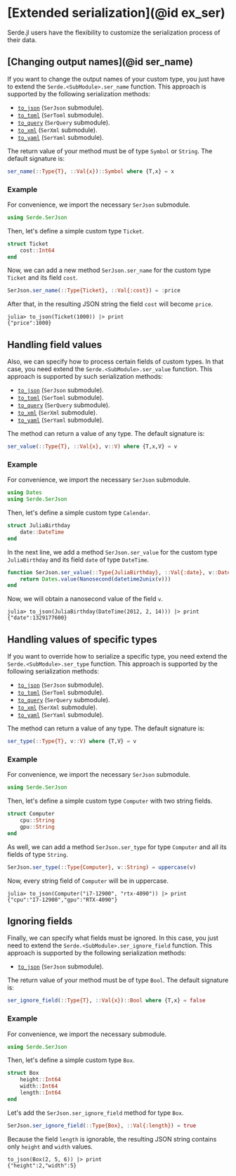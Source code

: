 # [Extended serialization](@id ex_ser)

Serde.jl users have the flexibility to customize the serialization process of their data.

## [Changing output names](@id ser_name)

If you want to change the output names of your custom type, you just have to extend the `Serde.<SubModule>.ser_name` function.
This approach is supported by the following serialization methods:

- [`to_json`](@ref) (`SerJson` submodule).
- [`to_toml`](@ref) (`SerToml` submodule).
- [`to_query`](@ref) (`SerQuery` submodule).
- [`to_xml`](@ref) (`SerXml` submodule).
- [`to_yaml`](@ref) (`SerYaml` submodule).

The return value of your method must be of type `Symbol` or `String`.
The default signature is:

```julia
ser_name(::Type{T}, ::Val{x})::Symbol where {T,x} = x
```

### Example

For convenience, we import the necessary `SerJson` submodule.

```julia
using Serde.SerJson
```

Then, let's define a simple custom type `Ticket`.

```julia
struct Ticket
    cost::Int64
end
```

Now, we can add a new method `SerJson.ser_name` for the custom type `Ticket` and its field `cost`.

```julia
SerJson.ser_name(::Type{Ticket}, ::Val{:cost}) = :price
```

After that, in the resulting JSON string the field `cost` will become `price`.

```julia-repl
julia> to_json(Ticket(1000)) |> print
{"price":1000}
```

## Handling field values

Also, we can specify how to process certain fields of custom types.
In that case, you need extend the `Serde.<SubModule>.ser_value` function.
This approach is supported by such serialization methods:

- [`to_json`](@ref) (`SerJson` submodule).
- [`to_toml`](@ref) (`SerToml` submodule).
- [`to_query`](@ref) (`SerQuery` submodule).
- [`to_xml`](@ref) (`SerXml` submodule).
- [`to_yaml`](@ref) (`SerYaml` submodule).

The method can return a value of any type.
The default signature is:

```julia
ser_value(::Type{T}, ::Val{x}, v::V) where {T,x,V} = v
```

### Example

For convenience, we import the necessary `SerJson` submodule.

```julia
using Dates
using Serde.SerJson
```

Then, let's define a simple custom type `Calendar`.

```julia
struct JuliaBirthday
    date::DateTime
end
```

In the next line, we add a method `SerJson.ser_value` for the custom type `JuliaBirthday` and its field `date` of type `DateTime`.

```julia
function SerJson.ser_value(::Type{JuliaBirthday}, ::Val{:date}, v::DateTime)
    return Dates.value(Nanosecond(datetime2unix(v)))
end
```

Now, we will obtain a nanosecond value of the field `v`.

```julia-repl
julia> to_json(JuliaBirthday(DateTime(2012, 2, 14))) |> print
{"date":1329177600}
```

## Handling values of specific types

If you want to override how to serialize a specific type, you need extend the `Serde.<SubModule>.ser_type` function.
This approach is supported by the following serialization methods:

- [`to_json`](@ref) (`SerJson` submodule).
- [`to_toml`](@ref) (`SerToml` submodule).
- [`to_query`](@ref) (`SerQuery` submodule).
- [`to_xml`](@ref) (`SerXml` submodule).
- [`to_yaml`](@ref) (`SerYaml` submodule).

The method can return a value of any type.
The default signature is:

```julia
ser_type(::Type{T}, v::V) where {T,V} = v
```

### Example

For convenience, we import the necessary `SerJson` submodule.

```julia
using Serde.SerJson
```

Then, let's define a simple custom type `Computer` with two string fields.

```julia
struct Computer
    cpu::String
    gpu::String
end
```

As well, we can add a method `SerJson.ser_type` for type `Computer` and all its fields of type `String`.

```julia
SerJson.ser_type(::Type{Computer}, v::String) = uppercase(v)
```

Now, every string field of `Computer` will be in uppercase.

```julia-repl
julia> to_json(Computer("i7-12900", "rtx-4090")) |> print
{"cpu":"I7-12900","gpu":"RTX-4090"}
```

## Ignoring fields

Finally, we can specify what fields must be ignored.
In this case, you just need to extend the `Serde.<SubModule>.ser_ignore_field` function.
This approach is supported by the following serialization methods:

- [`to_json`](@ref) (`SerJson` submodule).

The return value of your method must be of type `Bool`.
The default signature is:

```julia
ser_ignore_field(::Type{T}, ::Val{x})::Bool where {T,x} = false
```

### Example

For convenience, we import the necessary submodule.

```julia
using Serde.SerJson
```

Then, let's define a simple custom type `Box`.

```julia
struct Box
    height::Int64
    width::Int64
    length::Int64
end
```

Let's add the `SerJson.ser_ignore_field` method for type `Box`.

```julia
SerJson.ser_ignore_field(::Type{Box}, ::Val{:length}) = true
```

Because the field `length` is ignorable, the resulting JSON string contains only `height` and `width` values.

```
to_json(Box(2, 5, 6)) |> print
{"height":2,"width":5}
```
